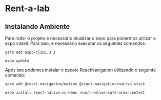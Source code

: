 # Rent-a-lab

## Instalando Ambiente

Para rodar o projeto é necessário atualizar o expo para podermos utilizar o expo install. Para isso, é necessário executar os seguintes comandos:

```
yarn add expo-cli@5.3.1
```

```
expo update
```

Após isto podemos instalar o pacote ReactNavigation utilizando o seguinte comando:

```
yarn add @react-navigation/native @react-navigation/native-stack
```

```
expo install react-native-screens react-native-safe-area-context
```
